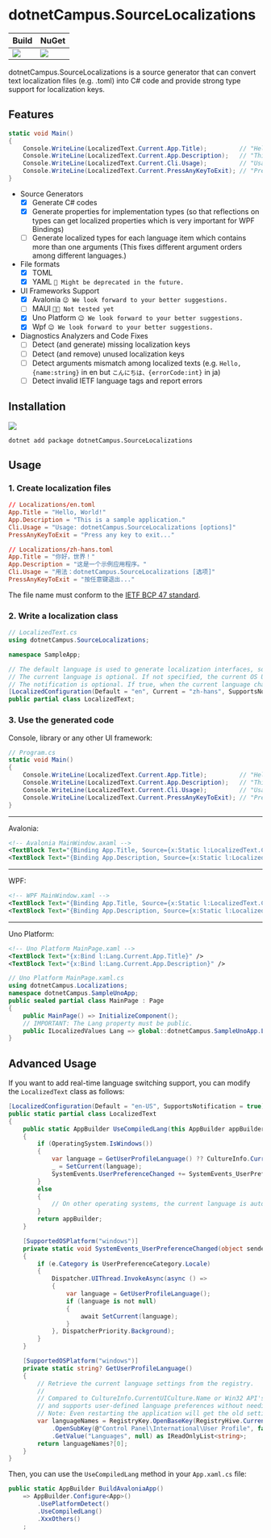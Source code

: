 # dotnetCampus.SourceLocalizations

| Build | NuGet |
|--|--|
|![](https://github.com/dotnet-campus/dotnetCampus.SourceLocalizations/workflows/.NET%20Core/badge.svg)|[![](https://img.shields.io/nuget/v/dotnetCampus.SourceLocalizations.svg)](https://www.nuget.org/packages/dotnetCampus.SourceLocalizations)|

dotnetCampus.SourceLocalizations is a source generator that can convert text localization files (e.g. .toml) into C# code and provide strong type support for localization keys.

## Features

```csharp
static void Main()
{
    Console.WriteLine(LocalizedText.Current.App.Title);         // "Hello, World!"
    Console.WriteLine(LocalizedText.Current.App.Description);   // "This is a sample application."
    Console.WriteLine(LocalizedText.Current.Cli.Usage);         // "Usage: dotnetCampus.SourceLocalizations [options]"
    Console.WriteLine(LocalizedText.Current.PressAnyKeyToExit); // "Press any key to exit..."
}
```

- Source Generators
    - [x] Generate C# codes
    - [x] Generate properties for implementation types (so that reflections on types can get localized properties which is very important for WPF Bindings)
    - [ ] Generate localized types for each language item which contains more than one arguments (This fixes different argument orders among different languages.)
- File formats
    - [x] TOML
    - [x] YAML `🤡 Might be deprecated in the future.`
- UI Frameworks Support
    - [x] Avalonia      `😉 We look forward to your better suggestions.`
    - [ ] MAUI          `😶‍🌫️ Not tested yet`
    - [x] Uno Platform  `😉 We look forward to your better suggestions.`
    - [x] Wpf           `😉 We look forward to your better suggestions.`
- Diagnostics Analyzers and Code Fixes
    - [ ] Detect (and generate) missing localization keys
    - [ ] Detect (and remove) unused localization keys
    - [ ] Detect arguments mismatch among localized texts (e.g. `Hello, {name:string}` in en but `こんにちは、{errorCode:int}` in ja)
    - [ ] Detect invalid IETF language tags and report errors

## Installation

[![](https://img.shields.io/nuget/v/dotnetCampus.SourceLocalizations.svg)](https://www.nuget.org/packages/dotnetCampus.SourceLocalizations)

```shell
dotnet add package dotnetCampus.SourceLocalizations
```

## Usage

### 1. Create localization files

```toml
// Localizations/en.toml
App.Title = "Hello, World!"
App.Description = "This is a sample application."
Cli.Usage = "Usage: dotnetCampus.SourceLocalizations [options]"
PressAnyKeyToExit = "Press any key to exit..."
```

```toml
// Localizations/zh-hans.toml
App.Title = "你好，世界！"
App.Description = "这是一个示例应用程序。"
Cli.Usage = "用法：dotnetCampus.SourceLocalizations [选项]"
PressAnyKeyToExit = "按任意键退出..."
```

The file name must conform to the [IETF BCP 47 standard](https://en.wikipedia.org/wiki/IETF_language_tag).

### 2. Write a localization class

```csharp
// LocalizedText.cs
using dotnetCampus.SourceLocalizations;

namespace SampleApp;

// The default language is used to generate localization interfaces, so it must be the most complete one.
// The current language is optional. If not specified, the current OS UI language will be used.
// The notification is optional. If true, when the current language changes, the UI will be notified to update the localization text.
[LocalizedConfiguration(Default = "en", Current = "zh-hans", SupportsNotification = false)]
public partial class LocalizedText;
```

### 3. Use the generated code

Console, library or any other UI framework:

```csharp
// Program.cs
static void Main()
{
    Console.WriteLine(LocalizedText.Current.App.Title);         // "Hello, World!"
    Console.WriteLine(LocalizedText.Current.App.Description);   // "This is a sample application."
    Console.WriteLine(LocalizedText.Current.Cli.Usage);         // "Usage: dotnetCampus.SourceLocalizations [options]"
    Console.WriteLine(LocalizedText.Current.PressAnyKeyToExit); // "Press any key to exit..."
}
```

---

Avalonia:

```xml
<!-- Avalonia MainWindow.axaml -->
<TextBlock Text="{Binding App.Title, Source={x:Static l:LocalizedText.Current}}" />
<TextBlock Text="{Binding App.Description, Source={x:Static l:LocalizedText.Current}}" />
```

---

WPF:

```xml
<!-- WPF MainWindow.xaml -->
<TextBlock Text="{Binding App.Title, Source={x:Static l:LocalizedText.Current}, Mode=OneWay}" />
<TextBlock Text="{Binding App.Description, Source={x:Static l:LocalizedText.Current}, Mode=OneWay}" />
```

---

Uno Platform:

```xml
<!-- Uno Platform MainPage.xaml -->
<TextBlock Text="{x:Bind l:Lang.Current.App.Title}" />
<TextBlock Text="{x:Bind l:Lang.Current.App.Description}" />
```

```csharp
// Uno Platform MainPage.xaml.cs
using dotnetCampus.Localizations;
namespace dotnetCampus.SampleUnoApp;
public sealed partial class MainPage : Page
{
    public MainPage() => InitializeComponent();
    // IMPORTANT: The Lang property must be public.
    public ILocalizedValues Lang => global::dotnetCampus.SampleUnoApp.Localizations.LocalizedText.Current;
}
```

## Advanced Usage

If you want to add real-time language switching support, you can modify the `LocalizedText` class as follows:

```csharp
[LocalizedConfiguration(Default = "en-US", SupportsNotification = true)]
public static partial class LocalizedText
{
    public static AppBuilder UseCompiledLang(this AppBuilder appBuilder)
    {
        if (OperatingSystem.IsWindows())
        {
            var language = GetUserProfileLanguage() ?? CultureInfo.CurrentUICulture.Name;
            _ = SetCurrent(language);
            SystemEvents.UserPreferenceChanged += SystemEvents_UserPreferenceChanged;
        }
        else
        {
            // On other operating systems, the current language is automatically set to the current UI culture.
        }
        return appBuilder;
    }

    [SupportedOSPlatform("windows")]
    private static void SystemEvents_UserPreferenceChanged(object sender, UserPreferenceChangedEventArgs e)
    {
        if (e.Category is UserPreferenceCategory.Locale)
        {
            Dispatcher.UIThread.InvokeAsync(async () =>
            {
                var language = GetUserProfileLanguage();
                if (language is not null)
                {
                    await SetCurrent(language);
                }
            }, DispatcherPriority.Background);
        }
    }

    [SupportedOSPlatform("windows")]
    private static string? GetUserProfileLanguage()
    {
        // Retrieve the current language settings from the registry.
        //
        // Compared to CultureInfo.CurrentUICulture.Name or Win32 API's GetUserDefaultUILanguage, the registry can get updated standard language tags,
        // and supports user-defined language preferences without needing to log off.
        // Note: Even restarting the application will get the old settings; only logging off the system will get the new ones.
        var languageNames = RegistryKey.OpenBaseKey(RegistryHive.CurrentUser, RegistryView.Registry64)
            .OpenSubKey(@"Control Panel\International\User Profile", false)?
            .GetValue("Languages", null) as IReadOnlyList<string>;
        return languageNames?[0];
    }
}
```

Then, you can use the `UseCompiledLang` method in your `App.xaml.cs` file:

```csharp
public static AppBuilder BuildAvaloniaApp()
    => AppBuilder.Configure<App>()
        .UsePlatformDetect()
        .UseCompiledLang()
        .XxxOthers()
    ;
```
